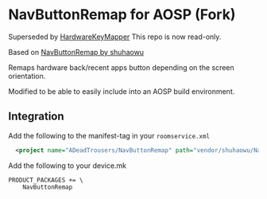 # NavButtonRemap for AOSP (Fork)
Superseded by [HardwareKeyMapper](https://github.com/ADeadTrousers/HardwareKeyMapper)
This repo is now read-only.

Based on [NavButtonRemap by shuhaowu](https://github.com/shuhaowu/NavButtonRemap)

Remaps hardware back/recent apps button depending on the screen orientation.

Modified to be able to easily include into an AOSP build environment.

## Integration

Add the following to the manifest-tag in your `roomservice.xml`

```xml
  <project name="ADeadTrousers/NavButtonRemap" path="vendor/shuhaowu/NavButtonRemap" remote="github" revision="master" />
```

Add the following to your device.mk

```
PRODUCT_PACKAGES += \
    NavButtonRemap
```

